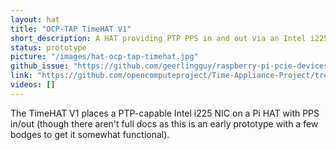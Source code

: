 ```yaml
---
layout: hat
title: "OCP-TAP TimeHAT V1"
short_description: A HAT providing PTP PPS in and out via an Intel i225 NIC.
status: prototype
picture: "/images/hat-ocp-tap-timehat.jpg"
github_issue: "https://github.com/geerlingguy/raspberry-pi-pcie-devices/issues/619"
link: "https://github.com/opencomputeproject/Time-Appliance-Project/tree/master/Incubation/Hardware/TimeHAT"
videos: []
---
```

The TimeHAT V1 places a PTP-capable Intel i225 NIC on a Pi HAT with PPS in/out (though there aren't full docs as this is an early prototype with a few bodges to get it somewhat functional).

